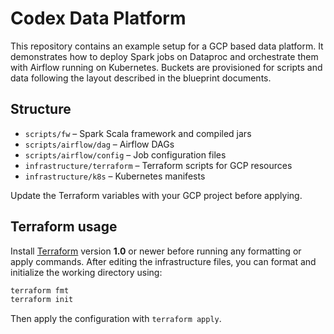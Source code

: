 # Codex Data Platform

This repository contains an example setup for a GCP based data platform.
It demonstrates how to deploy Spark jobs on Dataproc and orchestrate them
with Airflow running on Kubernetes. Buckets are provisioned for scripts
and data following the layout described in the blueprint documents.

## Structure

- `scripts/fw` – Spark Scala framework and compiled jars
- `scripts/airflow/dag` – Airflow DAGs
- `scripts/airflow/config` – Job configuration files
- `infrastructure/terraform` – Terraform scripts for GCP resources
- `infrastructure/k8s` – Kubernetes manifests

Update the Terraform variables with your GCP project before applying.

## Terraform usage

Install [Terraform](https://www.terraform.io/) version **1.0** or newer before
running any formatting or apply commands. After editing the infrastructure
files, you can format and initialize the working directory using:

```bash
terraform fmt
terraform init
```

Then apply the configuration with `terraform apply`.
